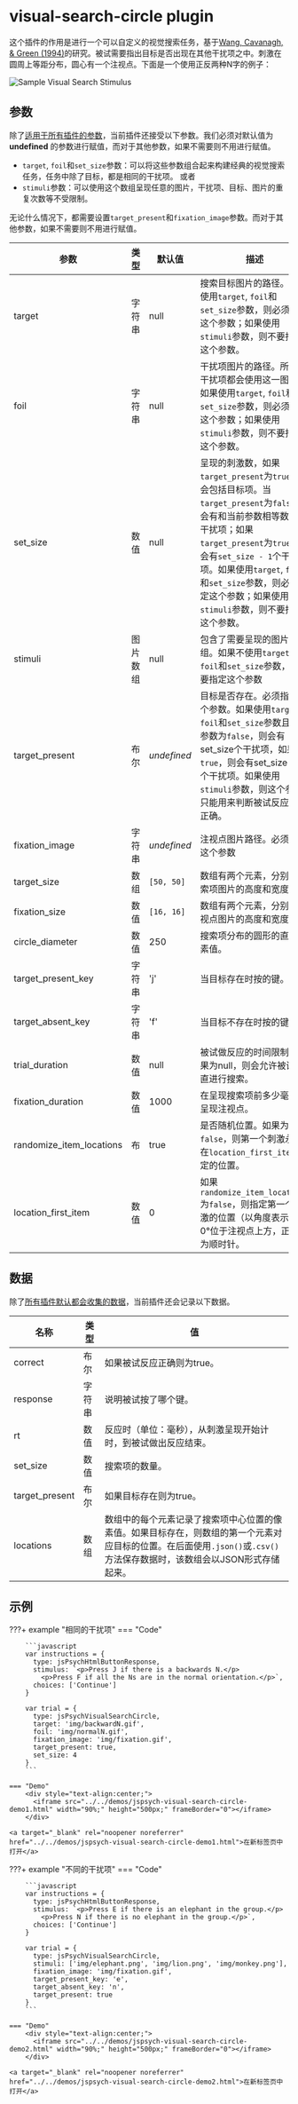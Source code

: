 # visual-search-circle plugin

这个插件的作用是进行一个可以自定义的视觉搜索任务，基于[Wang, Cavanagh, & Green (1994)](http://dx.doi.org/10.3758/BF03206946)的研究。被试需要指出目标是否出现在其他干扰项之中。刺激在圆周上等距分布，圆心有一个注视点。下面是一个使用正反两种N字的例子：

![Sample Visual Search Stimulus](/img/visual_search_example.jpg)

## 参数

除了[适用于所有插件的参数](../overview/plugins.md#parameters-available-in-all-plugins#_3)，当前插件还接受以下参数。我们必须对默认值为 **undefined** 的参数进行赋值，而对于其他参数，如果不需要则不用进行赋值。

* `target`, `foil`和`set_size`参数：可以将这些参数组合起来构建经典的视觉搜索任务，任务中除了目标，都是相同的干扰项。
或者
* `stimuli`参数：可以使用这个数组呈现任意的图片，干扰项、目标、图片的重复次数等不受限制。

无论什么情况下，都需要设置`target_present`和`fixation_image`参数。而对于其他参数，如果不需要则不用进行赋值。


| 参数               | 类型         | 默认值      | 描述                                                         |
| ------------------ | ------------ | ----------- | ------------------------------------------------------------ |
| target             | 字符串       | null | 搜索目标图片的路径。如果使用`target`, `foil`和`set_size`参数，则必须指定这个参数；如果使用`stimuli`参数，则不要指定这个参数。 |
| foil               | 字符串          | null          | 干扰项图片的路径。所有的干扰项都会使用这一图片。如果使用`target`, `foil`和`set_size`参数，则必须指定这个参数；如果使用`stimuli`参数，则不要指定这个参数。 |
| set_size           | 数值         | null          | 呈现的刺激数，如果`target_present`为`true`则也会包括目标项。当`target_present`为`false`，会有和当前参数相等数量的干扰项；如果`target_present`为`true`，则会有`set_size - 1`个干扰项。如果使用`target`, `foil`和`set_size`参数，则必须指定这个参数；如果使用`stimuli`参数，则不要指定这个参数。  |
| stimuli            | 图片数组 | null          | 包含了需要呈现的图片的数组。如果不使用`target`, `foil`和`set_size`参数，则需要指定这个参数 |
| target_present     | 布尔         | *undefined*   | 目标是否存在。必须指定这个参数。如果使用`target`, `foil`和`set_size`参数且当前参数为`false`，则会有set_size个干扰项，如果为`true`，则会有set_size - 1个干扰项。如果使用`stimuli`参数，则这个参数只能用来判断被试反应是否正确。 |
| fixation_image     | 字符串          | *undefined*   | 注视点图片路径。必须指定这个参数 |
| target_size        | 数组         | `[50, 50]`  | 数组有两个元素，分别为搜索项图片的高度和宽度。               |
| fixation_size      | 数值         | `[16, 16]`  | 数组有两个元素，分别为注视点图片的高度和宽度。               |
| circle_diameter    | 数值         | 250         | 搜索项分布的圆形的直径像素值。                               |
| target_present_key | 字符串       | 'j'         | 当目标存在时按的键。                                         |
| target_absent_key  | 字符串       | 'f'         | 当目标不存在时按的键。                                       |
| trial_duration     | 数值         | null        | 被试做反应的时间限制。如果为null，则会允许被试一直进行搜索。 |
| fixation_duration  | 数值         | 1000        | 在呈现搜索项前多少毫秒时呈现注视点。                         |
| randomize_item_locations | 布     | true      | 是否随机位置。如果为`false`，则第一个刺激永远在`location_first_item`指定的位置。|
| location_first_item | 数值 | 0 | 如果`randomize_item_locations`为`false`，则指定第一个刺激的位置（以角度表示）。0°位于注视点上方，正方向为顺时针。|

## 数据

除了[所有插件默认都会收集的数据](../overview/plugins.md#_4)，当前插件还会记录以下数据。

| 名称           | 类型   | 值                                                           |
| -------------- | ------ | ------------------------------------------------------------ |
| correct        | 布尔   | 如果被试反应正确则为true。                                   |
| response       | 字符串 | 说明被试按了哪个键。                                         |
| rt             | 数值   | 反应时（单位：毫秒），从刺激呈现开始计时，到被试做出反应结束。 |
| set_size       | 数值   | 搜索项的数量。                                               |
| target_present | 布尔   | 如果目标存在则为true。                                       |
| locations      | 数组   | 数组中的每个元素记录了搜索项中心位置的像素值。如果目标存在，则数组的第一个元素对应目标的位置。在后面使用`.json()`或`.csv()`方法保存数据时，该数组会以JSON形式存储起来。 |

## 示例

???+ example "相同的干扰项"
    === "Code"

        ```javascript
        var instructions = {
          type: jsPsychHtmlButtonResponse,
          stimulus: `<p>Press J if there is a backwards N.</p>
            <p>Press F if all the Ns are in the normal orientation.</p>`,
          choices: ['Continue']
        }

        var trial = {
          type: jsPsychVisualSearchCircle,
          target: 'img/backwardN.gif',
          foil: 'img/normalN.gif',
          fixation_image: 'img/fixation.gif',
          target_present: true,
          set_size: 4
        }
        ```
    
    === "Demo"
        <div style="text-align:center;">
          <iframe src="../../demos/jspsych-visual-search-circle-demo1.html" width="90%;" height="500px;" frameBorder="0"></iframe>
        </div>

    <a target="_blank" rel="noopener noreferrer" href="../../demos/jspsych-visual-search-circle-demo1.html">在新标签页中打开</a>

???+ example "不同的干扰项"
    === "Code"

        ```javascript
        var instructions = {
          type: jsPsychHtmlButtonResponse,
          stimulus: `<p>Press E if there is an elephant in the group.</p>
            <p>Press N if there is no elephant in the group.</p>`,
          choices: ['Continue']
        }

        var trial = {
          type: jsPsychVisualSearchCircle,
          stimuli: ['img/elephant.png', 'img/lion.png', 'img/monkey.png'],
          fixation_image: 'img/fixation.gif',
          target_present_key: 'e',
          target_absent_key: 'n',
          target_present: true
        }
        ```

    === "Demo"
        <div style="text-align:center;">
          <iframe src="../../demos/jspsych-visual-search-circle-demo2.html" width="90%;" height="500px;" frameBorder="0"></iframe>
        </div>

    <a target="_blank" rel="noopener noreferrer" href="../../demos/jspsych-visual-search-circle-demo2.html">在新标签页中打开</a>
